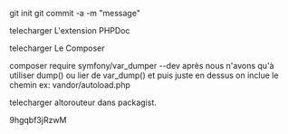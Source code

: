 
git init
git commit -a -m "message"



telecharger L'extension PHPDoc

telecharger Le Composer

composer require symfony/var_dumper --dev
après nous n'avons qu'à utiliser dump() ou lier de var_dump() et puis juste en dessus on inclue le chemin ex: vandor/autoload.php

telecharger altorouteur dans packagist.

9hgqbf3jRzwM